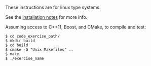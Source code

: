 These instructions are for linux type systems.

See the [installation notes](http://exercism.io/languages/cpp/installation) for more info.

Assuming access to C++11, Boost, and CMake, to compile and test:

    $ cd code_exercise_path/
    $ mkdir build
    $ cd build
    $ cmake -G "Unix Makefiles" ..
    $ make
    $ ./exercise_name

